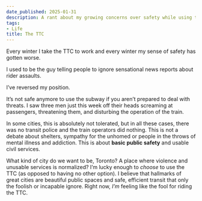 ```yaml
---
date_published: 2025-01-31
description: A rant about my growing concerns over safety while using the TTC.
tags:
- Life
title: The TTC
---
```


Every winter I take the TTC to work and every winter my sense of safety has gotten worse.

I used to be the guy telling people to ignore sensational news reports about rider assaults.

I’ve reversed my position.

It’s not safe anymore to use the subway if you aren’t prepared to deal with threats. I saw three men just this week off their heads screaming at passengers, threatening them, and disturbing the operation of the train.

In some cities, this is absolutely not tolerated, but in all these cases, there was no transit police and the train operators did nothing. This is not a debate about shelters, sympathy for the unhomed or people in the throws of mental illness and addiction. This is about **basic public safety** and usable civil services.

What kind of city do we want to be, Toronto? A place where violence and unusable services is normalized? I’m lucky enough to *choose* to use the TTC (as opposed to having no other option). I believe that hallmarks of great cities are beautiful public spaces and safe, efficient transit that only the foolish or incapable ignore. Right now, *I’m* feeling like the fool for riding the TTC.